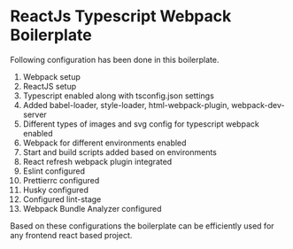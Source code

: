 # ReactJs Typescript Webpack Boilerplate

Following configuration has been done in this boilerplate.

1. Webpack setup
2. ReactJS setup
3. Typescript enabled along with tsconfig.json settings
4. Added babel-loader, style-loader, html-webpack-plugin, webpack-dev-server
5. Different types of images and svg config for typescript webpack enabled
6. Webpack for different environments enabled
7. Start and build scripts added based on environments
8. React refresh webpack plugin integrated
9. Eslint configured
10. Prettierrc configured
11. Husky configured
12. Configured lint-stage
13. Webpack Bundle Analyzer configured

Based on these configurations the boilerplate can be efficiently used for any frontend react based project.
